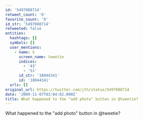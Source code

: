 ```yaml
---
id: '5497088714'
retweet_count: '0'
favorite_count: '0'
id_str: '5497088714'
retweeted: false
entities:
  hashtags: []
  symbols: []
  user_mentions:
    - name: S
      screen_name: tweetie
      indices:
        - '43'
        - '51'
      id_str: '18044341'
      id: '18044341'
  urls: []
original_url: https://twitter.com/jth/status/5497088714
date: '2009-11-07T03:04:02.000Z'
title: What happened to the "add photo" button in @tweetie?
---
```


What happened to the "add photo" button in @tweetie?